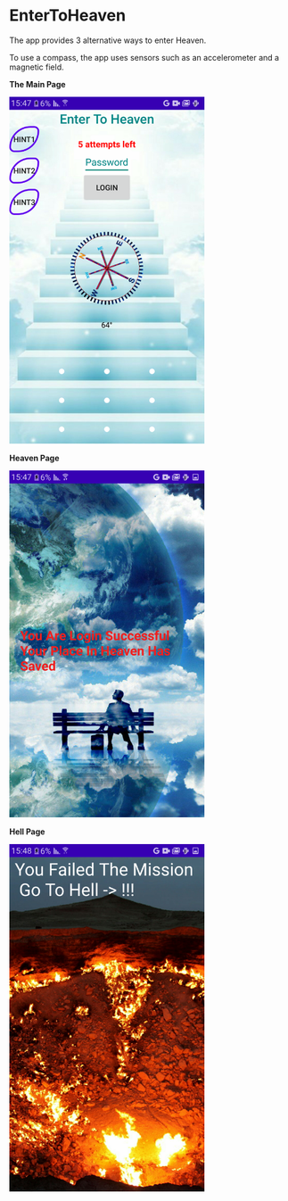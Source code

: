 # EnterToHeaven
The app provides 3  alternative ways to enter Heaven.

To use a compass, the app uses sensors such as an accelerometer and a magnetic field.

 <b> The Main Page</b> 
<p>
  <img src="https://github.com/yonatani94/EnterToHeaven/blob/master/main.png" width="350" title="hover text">
</p>

 <b>Heaven Page </b>

<p>
  <img src="https://github.com/yonatani94/EnterToHeaven/blob/master/enter.png" width="350" title="hover text">
</p>

 <b> Hell Page </b>

<p>
  <img src="https://github.com/yonatani94/EnterToHeaven/blob/master/hell.png" width="350" title="hover text">
</p>

